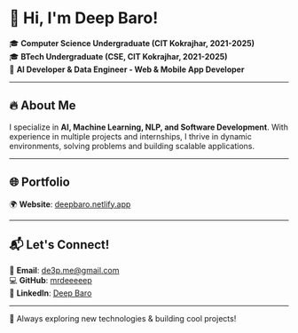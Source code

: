 # 👋 Hi, I'm Deep Baro!  

🎓 **Computer Science Undergraduate (CIT Kokrajhar, 2021-2025)**  
🎓 **BTech Undergraduate (CSE, CIT Kokrajhar, 2021-2025)**  
🚀 **AI Developer & Data Engineer - Web & Mobile App Developer**  

---

## 🔥 About Me  
I specialize in **AI, Machine Learning, NLP, and Software Development**. With experience in multiple projects and internships, I thrive in dynamic environments, solving problems and building scalable applications.  

---

## 🌐 Portfolio  
🌍 **Website**: [deepbaro.netlify.app](https://deepbaro.netlify.app/)  

---

## 📬 Let's Connect!  
📧 **Email**: [de3p.me@gmail.com](mailto:de3p.me@gmail.com)  
💻 **GitHub**: [mrdeeeeep](https://github.com/mrdeeeeep)  
🔗 **LinkedIn**: [Deep Baro](https://www.linkedin.com/in/deep-baro-863386239/)  

---

🚀 Always exploring new technologies & building cool projects!

